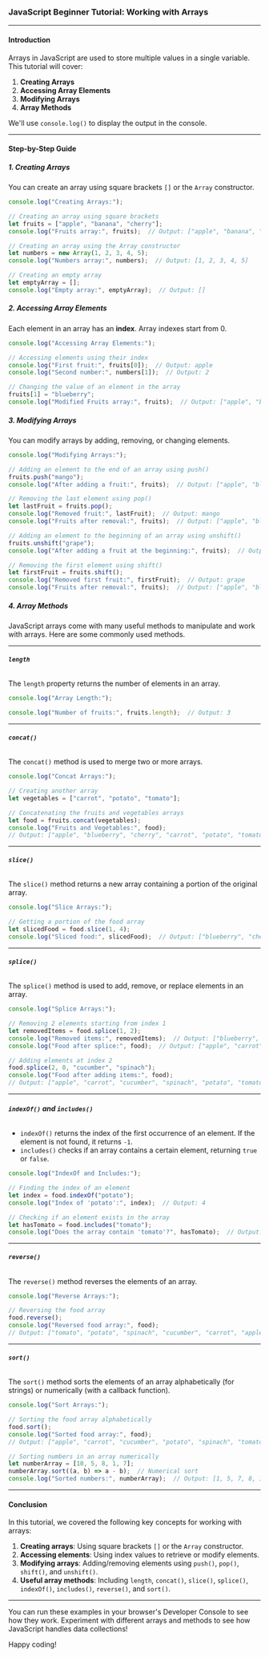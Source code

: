 ### JavaScript Beginner Tutorial: Working with Arrays

---

#### Introduction

Arrays in JavaScript are used to store multiple values in a single variable. This tutorial will cover:

1. **Creating Arrays**
2. **Accessing Array Elements**
3. **Modifying Arrays**
4. **Array Methods**

We'll use `console.log()` to display the output in the console.

---

#### Step-by-Step Guide

##### 1. **Creating Arrays**

You can create an array using square brackets `[]` or the `Array` constructor.

```javascript
console.log("Creating Arrays:");

// Creating an array using square brackets
let fruits = ["apple", "banana", "cherry"];
console.log("Fruits array:", fruits);  // Output: ["apple", "banana", "cherry"]

// Creating an array using the Array constructor
let numbers = new Array(1, 2, 3, 4, 5);
console.log("Numbers array:", numbers);  // Output: [1, 2, 3, 4, 5]

// Creating an empty array
let emptyArray = [];
console.log("Empty array:", emptyArray);  // Output: []
```

##### 2. **Accessing Array Elements**

Each element in an array has an **index**. Array indexes start from 0.

```javascript
console.log("Accessing Array Elements:");

// Accessing elements using their index
console.log("First fruit:", fruits[0]);  // Output: apple
console.log("Second number:", numbers[1]);  // Output: 2

// Changing the value of an element in the array
fruits[1] = "blueberry";
console.log("Modified Fruits array:", fruits);  // Output: ["apple", "blueberry", "cherry"]
```

##### 3. **Modifying Arrays**

You can modify arrays by adding, removing, or changing elements.

```javascript
console.log("Modifying Arrays:");

// Adding an element to the end of an array using push()
fruits.push("mango");
console.log("After adding a fruit:", fruits);  // Output: ["apple", "blueberry", "cherry", "mango"]

// Removing the last element using pop()
let lastFruit = fruits.pop();
console.log("Removed fruit:", lastFruit);  // Output: mango
console.log("Fruits after removal:", fruits);  // Output: ["apple", "blueberry", "cherry"]

// Adding an element to the beginning of an array using unshift()
fruits.unshift("grape");
console.log("After adding a fruit at the beginning:", fruits);  // Output: ["grape", "apple", "blueberry", "cherry"]

// Removing the first element using shift()
let firstFruit = fruits.shift();
console.log("Removed first fruit:", firstFruit);  // Output: grape
console.log("Fruits after removal:", fruits);  // Output: ["apple", "blueberry", "cherry"]
```

##### 4. **Array Methods**

JavaScript arrays come with many useful methods to manipulate and work with arrays. Here are some commonly used methods.

---

###### **`length`**

The `length` property returns the number of elements in an array.

```javascript
console.log("Array Length:");

console.log("Number of fruits:", fruits.length);  // Output: 3
```

---

###### **`concat()`**

The `concat()` method is used to merge two or more arrays.

```javascript
console.log("Concat Arrays:");

// Creating another array
let vegetables = ["carrot", "potato", "tomato"];

// Concatenating the fruits and vegetables arrays
let food = fruits.concat(vegetables);
console.log("Fruits and Vegetables:", food);  
// Output: ["apple", "blueberry", "cherry", "carrot", "potato", "tomato"]
```

---

###### **`slice()`**

The `slice()` method returns a new array containing a portion of the original array.

```javascript
console.log("Slice Arrays:");

// Getting a portion of the food array
let slicedFood = food.slice(1, 4);
console.log("Sliced food:", slicedFood);  // Output: ["blueberry", "cherry", "carrot"]
```

---

###### **`splice()`**

The `splice()` method is used to add, remove, or replace elements in an array.

```javascript
console.log("Splice Arrays:");

// Removing 2 elements starting from index 1
let removedItems = food.splice(1, 2);
console.log("Removed items:", removedItems);  // Output: ["blueberry", "cherry"]
console.log("Food after splice:", food);  // Output: ["apple", "carrot", "potato", "tomato"]

// Adding elements at index 2
food.splice(2, 0, "cucumber", "spinach");
console.log("Food after adding items:", food);  
// Output: ["apple", "carrot", "cucumber", "spinach", "potato", "tomato"]
```

---

###### **`indexOf()` and `includes()`**

- `indexOf()` returns the index of the first occurrence of an element. If the element is not found, it returns `-1`.
- `includes()` checks if an array contains a certain element, returning `true` or `false`.

```javascript
console.log("IndexOf and Includes:");

// Finding the index of an element
let index = food.indexOf("potato");
console.log("Index of 'potato':", index);  // Output: 4

// Checking if an element exists in the array
let hasTomato = food.includes("tomato");
console.log("Does the array contain 'tomato'?", hasTomato);  // Output: true
```

---

###### **`reverse()`**

The `reverse()` method reverses the elements of an array.

```javascript
console.log("Reverse Arrays:");

// Reversing the food array
food.reverse();
console.log("Reversed food array:", food);  
// Output: ["tomato", "potato", "spinach", "cucumber", "carrot", "apple"]
```

---

###### **`sort()`**

The `sort()` method sorts the elements of an array alphabetically (for strings) or numerically (with a callback function).

```javascript
console.log("Sort Arrays:");

// Sorting the food array alphabetically
food.sort();
console.log("Sorted food array:", food);  
// Output: ["apple", "carrot", "cucumber", "potato", "spinach", "tomato"]

// Sorting numbers in an array numerically
let numberArray = [10, 5, 8, 1, 7];
numberArray.sort((a, b) => a - b);  // Numerical sort
console.log("Sorted numbers:", numberArray);  // Output: [1, 5, 7, 8, 10]
```

---

#### Conclusion

In this tutorial, we covered the following key concepts for working with arrays:

1. **Creating arrays**: Using square brackets `[]` or the `Array` constructor.
2. **Accessing elements**: Using index values to retrieve or modify elements.
3. **Modifying arrays**: Adding/removing elements using `push()`, `pop()`, `shift()`, and `unshift()`.
4. **Useful array methods**: Including `length`, `concat()`, `slice()`, `splice()`, `indexOf()`, `includes()`, `reverse()`, and `sort()`.

---

You can run these examples in your browser's Developer Console to see how they work. Experiment with different arrays and methods to see how JavaScript handles data collections!

Happy coding!
